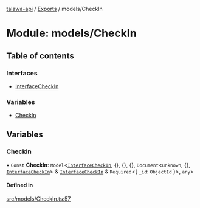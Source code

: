 [talawa-api](../README.md) / [Exports](../modules.md) / models/CheckIn

# Module: models/CheckIn

## Table of contents

### Interfaces

- [InterfaceCheckIn](../interfaces/models_CheckIn.InterfaceCheckIn.md)

### Variables

- [CheckIn](models_CheckIn.md#checkin)

## Variables

### CheckIn

• `Const` **CheckIn**: `Model`\<[`InterfaceCheckIn`](../interfaces/models_CheckIn.InterfaceCheckIn.md), \{\}, \{\}, \{\}, `Document`\<`unknown`, \{\}, [`InterfaceCheckIn`](../interfaces/models_CheckIn.InterfaceCheckIn.md)\> & [`InterfaceCheckIn`](../interfaces/models_CheckIn.InterfaceCheckIn.md) & `Required`\<\{ `_id`: `ObjectId`  \}\>, `any`\>

#### Defined in

[src/models/CheckIn.ts:57](https://github.com/PalisadoesFoundation/talawa-api/blob/9fa6a1c/src/models/CheckIn.ts#L57)
